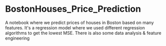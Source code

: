 # BostonHouses_Price_Prediction
A notebook where we predict prices of houses in Boston based on many features. It's a regression model where we used different regression algorithms to get the lowest MSE. There is also some data analysis &amp; feature engineering
